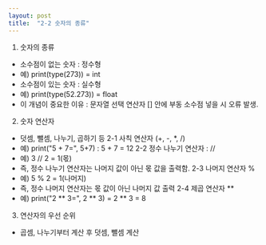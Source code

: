 ```yaml
---
layout: post
title:  "2-2 숫자의 종류"
---
```


1. 숫자의 종류
- 소수점이 없는 숫자 : 정수형
- 예) print(type(273)) = int
- 소수점이 있는 숫자 : 실수형
- 예) print(type(52.273)) = float
- 이 개념이 중요한 이유 : 문자열 선택 연산자 [] 안에 부동 소수점 넣을 시 오류 발생.
2. 숫자 연산자
- 덧셈, 뺄셈, 나누기, 곱하기 등
2-1 사칙 연산자 (+, -, *, /)
- 예) print("5 + 7=", 5+7) : 5 + 7 = 12
2-2 정수 나누기 연산자 : //
- 예) 3 // 2 = 1(몫)
- 즉, 정수 나누기 연산자는 나머지 값이 아닌 몫 값을 출력함.
2-3 나머지 연산자 %
- 예) 5 % 2 = 1(나머지)
- 즉, 정수 나머지 연산자는 몫 값이 아닌 나머지 값 출력
2-4 제곱 연산자 **
- 예) print("2 ** 3=", 2 ** 3) = 2 ** 3 = 8
3. 연산자의 우선 순위
- 곱셈, 나누기부터 계산 후 덧셈, 뺄셈 계산
